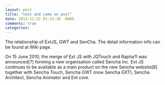 ```yaml
---
layout: post
title: "test and come on post"
date: 2013-11-22 01:33:38 -0800
comments: true
categories: 
---
```


The relationship of ExtJS, GWT  and SenCha. The detail information info can be found at  Wiki page.

On 15 June 2010, the merge of Ext JS with JQTouch and Rapha?l was announced[7] forming a new organisation called Sencha Inc. Ext JS continues to be available as a main product on the new Sencha website[8] together with Sencha Touch, Sencha GWT (now Sencha GXT), Sencha Architect, Sencha Animator and Ext core.

